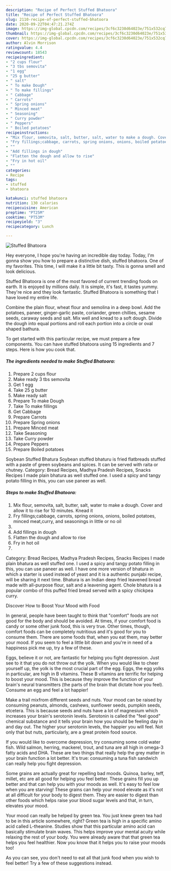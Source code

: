 ```yaml
---
description: "Recipe of Perfect Stuffed Bhatoora"
title: "Recipe of Perfect Stuffed Bhatoora"
slug: 2110-recipe-of-perfect-stuffed-bhatoora
date: 2020-09-22T04:47:21.274Z
image: https://img-global.cpcdn.com/recipes/3cf6c3230d64023e/751x532cq70/stuffed-bhatoora-recipe-main-photo.jpg
thumbnail: https://img-global.cpcdn.com/recipes/3cf6c3230d64023e/751x532cq70/stuffed-bhatoora-recipe-main-photo.jpg
cover: https://img-global.cpcdn.com/recipes/3cf6c3230d64023e/751x532cq70/stuffed-bhatoora-recipe-main-photo.jpg
author: Alvin Morrison
ratingvalue: 4.4
reviewcount: 18543
recipeingredient:
- "2 cups flour"
- "3 tbs semovita"
- "1 egg"
- "25 g butter"
- " salt"
- " To make Dough"
- " To make fillings"
- " Cabbage"
- " Carrots"
- " Spring onions"
- " Minced meat"
- " Seasoning"
- " Curry powder"
- " Peppers"
- " Boiled potatoes"
recipeinstructions:
- "Mix flour, semovita, salt, butter, salt, water to make a dough. Cover and allow it to rise for 10 minutes. Knead it"
- "Fry fillings;cabbage, carrots, spring onions, onions, boiled potatoes, minced meat,curry, and seasonings in little or no oil"
- ""
- "Add fillings in dough"
- "Flatten the dough and allow to rise"
- "Fry in hot oil"
- ""
categories:
- Recipe
tags:
- stuffed
- bhatoora

katakunci: stuffed bhatoora 
nutrition: 130 calories
recipecuisine: American
preptime: "PT25M"
cooktime: "PT53M"
recipeyield: "3"
recipecategory: Lunch

---
```



![Stuffed Bhatoora](https://img-global.cpcdn.com/recipes/3cf6c3230d64023e/751x532cq70/stuffed-bhatoora-recipe-main-photo.jpg)

Hey everyone, I hope you're having an incredible day today. Today, I'm gonna show you how to prepare a distinctive dish, stuffed bhatoora. One of my favorites. This time, I will make it a little bit tasty. This is gonna smell and look delicious.

Stuffed Bhatoora is one of the most favored of current trending foods on earth. It is enjoyed by millions daily. It is simple, it's fast, it tastes yummy. They're nice and they look fantastic. Stuffed Bhatoora is something that I have loved my entire life.

Combine the plain flour, wheat flour and semolina in a deep bowl. Add the potatoes, paneer, ginger-garlic paste, coriander, green chillies, sesame seeds, caraway seeds and salt. Mix well and knead to a soft dough. Divide the dough into equal portions and roll each portion into a circle or oval shaped bathura.


To get started with this particular recipe, we must prepare a few components. You can have stuffed bhatoora using 15 ingredients and 7 steps. Here is how you cook that.

<!--inarticleads1-->

##### The ingredients needed to make Stuffed Bhatoora:

1. Prepare 2 cups flour
1. Make ready 3 tbs semovita
1. Get 1 egg
1. Take 25 g butter
1. Make ready  salt
1. Prepare  To make Dough
1. Take  To make fillings
1. Get  Cabbage
1. Prepare  Carrots
1. Prepare  Spring onions
1. Prepare  Minced meat
1. Take  Seasoning
1. Take  Curry powder
1. Prepare  Peppers
1. Prepare  Boiled potatoes


Soybean Stuffed Bhatura Soybean stuffed bhaturu is fried flatbreads stuffed with a paste of green soybeans and spices. It can be served with raita or chutney. Category: Bread Recipes, Madhya Pradesh Recipes, Snacks Recipes I made plain bhatura as well stuffed one. I used a spicy and tangy potato filling in this, you can use paneer as well. 

<!--inarticleads2-->

##### Steps to make Stuffed Bhatoora:

1. Mix flour, semovita, salt, butter, salt, water to make a dough. Cover and allow it to rise for 10 minutes. Knead it
1. Fry fillings;cabbage, carrots, spring onions, onions, boiled potatoes, minced meat,curry, and seasonings in little or no oil
1. 
1. Add fillings in dough
1. Flatten the dough and allow to rise
1. Fry in hot oil
1. 


Category: Bread Recipes, Madhya Pradesh Recipes, Snacks Recipes I made plain bhatura as well stuffed one. I used a spicy and tangy potato filling in this, you can use paneer as well. I have one more version of bhatura in which a starter is used instead of yeast and it is a authentic punjabi recipe, will be sharing it next time. Bhatura is an Indian deep fried leavened bread made with all-purpose flour, salt and a leavening agent. Chole bhatura is a popular combo of this puffed fried bread served with a spicy chickpea curry. 

Discover How to Boost Your Mood with Food


In general, people have been taught to think that "comfort" foods are not good for the body and should be avoided. At times, if your comfort food is candy or some other junk food, this is very true. Other times, though, comfort foods can be completely nutritious and it's good for you to consume them. There are some foods that, when you eat them, may better your mood. If you seem to feel a little bit down and you're in need of a happiness pick me up, try a few of these.

Eggs, believe it or not, are fantastic for helping you fight depression. Just see to it that you do not throw out the yolk. When you would like to cheer yourself up, the yolk is the most crucial part of the egg. Eggs, the egg yolks in particular, are high in B vitamins. These B vitamins are terrific for helping to boost your mood. This is because they improve the function of your brain's neural transmitters (the parts of the brain that dictate how you feel). Consume an egg and feel a lot happier!

Make a trail mixfrom different seeds and nuts. Your mood can be raised by consuming peanuts, almonds, cashews, sunflower seeds, pumpkin seeds, etcetera. This is because seeds and nuts have a lot of magnesium which increases your brain's serotonin levels. Serotonin is called the "feel good" chemical substance and it tells your brain how you should be feeling day in and day out. The higher your serotonin levels, the happier you will feel. Not only that but nuts, particularly, are a great protein food source.

If you would like to overcome depression, try consuming some cold water fish. Wild salmon, herring, mackerel, trout, and tuna are all high in omega-3 fatty acids and DHA. These are two things that really help the grey matter in your brain function a lot better. It's true: consuming a tuna fish sandwich can really help you fight depression. 

Some grains are actually great for repelling bad moods. Quinoa, barley, teff, millet, etc are all good for helping you feel better. These grains fill you up better and that can help you with your moods as well. It's easy to feel low when you are starving! These grains can help your mood elevate as it's not at all difficult for your body to digest them. They are easier to digest than other foods which helps raise your blood sugar levels and that, in turn, elevates your mood.

Your mood can really be helped by green tea. You just knew green tea had to be in this article somewhere, right? Green tea is high in a specific amino acid called L-theanine. Studies show that this particular amino acid can basically stimulate brain waves. This helps improve your mental acuity while relaxing the rest of your body. You were already aware that that green tea helps you feel healthier. Now you know that it helps you to raise your moods too!

As you can see, you don't need to eat all that junk food when you wish to feel better! Try  a few  of  these  suggestions  instead.


